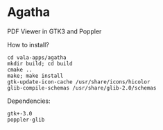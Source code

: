 Agatha
=======

PDF Viewer in GTK3 and Poppler

How to install?
````
cd vala-apps/agatha
mkdir build; cd build
cmake ..
make; make install
gtk-update-icon-cache /usr/share/icons/hicolor
glib-compile-schemas /usr/share/glib-2.0/schemas
````
Dependencies:
````
gtk+-3.0
poppler-glib
````
